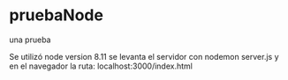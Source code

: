 # pruebaNode
una prueba


Se utilizó node version 8.11 
se levanta el servidor con nodemon server.js 
y en el navegador la ruta: localhost:3000/index.html
